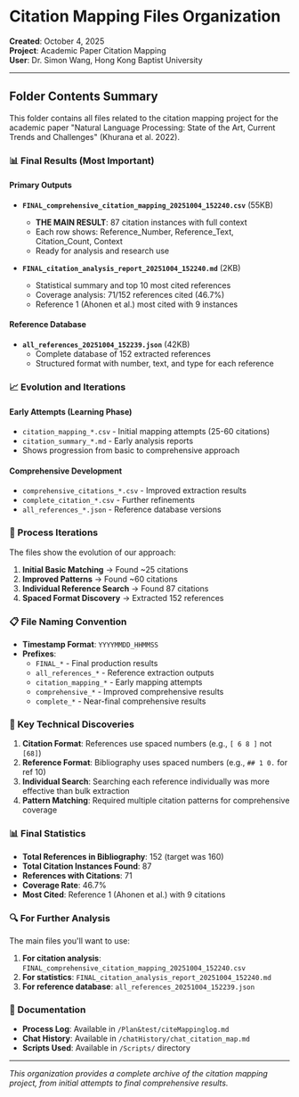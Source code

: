 # Citation Mapping Files Organization

**Created**: October 4, 2025  
**Project**: Academic Paper Citation Mapping  
**User**: Dr. Simon Wang, Hong Kong Baptist University

---

## Folder Contents Summary

This folder contains all files related to the citation mapping project for the academic paper "Natural Language Processing: State of the Art, Current Trends and Challenges" (Khurana et al. 2022).

### 📊 Final Results (Most Important)

#### Primary Outputs
- **`FINAL_comprehensive_citation_mapping_20251004_152240.csv`** (55KB)
  - **THE MAIN RESULT**: 87 citation instances with full context
  - Each row shows: Reference_Number, Reference_Text, Citation_Count, Context
  - Ready for analysis and research use

- **`FINAL_citation_analysis_report_20251004_152240.md`** (2KB)
  - Statistical summary and top 10 most cited references
  - Coverage analysis: 71/152 references cited (46.7%)
  - Reference 1 (Ahonen et al.) most cited with 9 instances

#### Reference Database
- **`all_references_20251004_152239.json`** (42KB)
  - Complete database of 152 extracted references
  - Structured format with number, text, and type for each reference

### 📈 Evolution and Iterations

#### Early Attempts (Learning Phase)
- `citation_mapping_*.csv` - Initial mapping attempts (25-60 citations)
- `citation_summary_*.md` - Early analysis reports
- Shows progression from basic to comprehensive approach

#### Comprehensive Development
- `comprehensive_citations_*.csv` - Improved extraction results
- `complete_citation_*.csv` - Further refinements
- `all_references_*.json` - Reference database versions

### 🔄 Process Iterations

The files show the evolution of our approach:

1. **Initial Basic Matching** → Found ~25 citations
2. **Improved Patterns** → Found ~60 citations  
3. **Individual Reference Search** → Found 87 citations
4. **Spaced Format Discovery** → Extracted 152 references

### 📋 File Naming Convention

- **Timestamp Format**: `YYYYMMDD_HHMMSS`
- **Prefixes**:
  - `FINAL_*` - Final production results
  - `all_references_*` - Reference extraction outputs
  - `citation_mapping_*` - Early mapping attempts
  - `comprehensive_*` - Improved comprehensive results
  - `complete_*` - Near-final comprehensive results

### 🎯 Key Technical Discoveries

1. **Citation Format**: References use spaced numbers (e.g., `[ 6 8 ]` not `[68]`)
2. **Reference Format**: Bibliography uses spaced numbers (e.g., `## 1 0.` for ref 10)
3. **Individual Search**: Searching each reference individually was more effective than bulk extraction
4. **Pattern Matching**: Required multiple citation patterns for comprehensive coverage

### 📊 Final Statistics

- **Total References in Bibliography**: 152 (target was 160)
- **Total Citation Instances Found**: 87
- **References with Citations**: 71
- **Coverage Rate**: 46.7%
- **Most Cited**: Reference 1 (Ahonen et al.) with 9 citations

### 🔍 For Further Analysis

The main files you'll want to use:
1. **For citation analysis**: `FINAL_comprehensive_citation_mapping_20251004_152240.csv`
2. **For statistics**: `FINAL_citation_analysis_report_20251004_152240.md`
3. **For reference database**: `all_references_20251004_152239.json`

### 📝 Documentation

- **Process Log**: Available in `/Plan&test/citeMappinglog.md`
- **Chat History**: Available in `/chatHistory/chat_citation_map.md`
- **Scripts Used**: Available in `/Scripts/` directory

---

*This organization provides a complete archive of the citation mapping project, from initial attempts to final comprehensive results.*